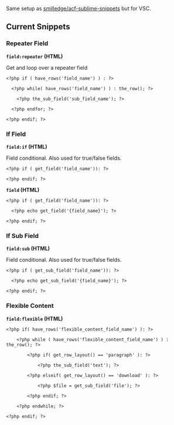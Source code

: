 Same setup as [smilledge/acf-sublime-snippets](https://github.com/smilledge/acf-sublime-snippets) but for VSC.

## Current Snippets

### Repeater Field

**`field:repeater` (HTML)**

Get and loop over a repeater field

```
<?php if ( have_rows('field_name') ) : ?>

  <?php while( have_rows('field_name') ) : the_row(); ?>

    <?php the_sub_field('sub_field_name'); ?>

  <?php endfor; ?>

<?php endif; ?>
```
### If Field

**`field:if` (HTML)**

Field conditional. Also used for true/false fields.

```
<?php if ( get_field('field_name')): ?>

<?php endif; ?>
```

**`field` (HTML)**

```
<?php if ( get_field('field_name')): ?>

  <?php echo get_field('{field_name}'); ?>
  
<?php endif; ?>
```

### If Sub Field

**`field:sub` (HTML)**

Field conditional. Also used for true/false fields.

```
<?php if ( get_sub_field('field_name')): ?>

  <?php echo get_sub_field('{field_name}'); ?>
  
<?php endif; ?>
```

### Flexible Content

**`field:flexible` (HTML)**

```
<?php if( have_rows('flexible_content_field_name') ): ?>

    <?php while ( have_rows('flexible_content_field_name') ) : the_row(); ?>

        <?php if( get_row_layout() == 'paragraph' ): ?>

        	<?php the_sub_field('text'); ?>

        <?php elseif( get_row_layout() == 'download' ): ?>

        	<?php $file = get_sub_field('file'); ?>

        <?php endif; ?>

    <?php endwhile; ?>

<?php endif; ?>
```